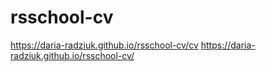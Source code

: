 # rsschool-cv
https://daria-radziuk.github.io/rsschool-cv/cv
https://daria-radziuk.github.io/rsschool-cv/
